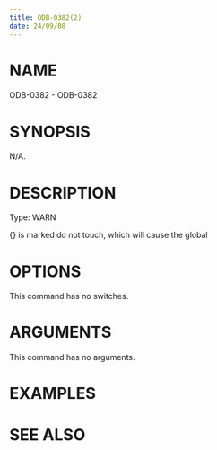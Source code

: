 ```yaml
---
title: ODB-0382(2)
date: 24/09/08
---
```


# NAME

ODB-0382 - ODB-0382

# SYNOPSIS

N/A.

# DESCRIPTION

Type: WARN

{} is marked do not touch, which will cause the global

# OPTIONS

This command has no switches.

# ARGUMENTS

This command has no arguments.

# EXAMPLES

# SEE ALSO
